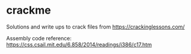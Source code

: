 # crackme

Solutions and write ups to crack files from https://crackinglessons.com/

Assembly code reference: https://css.csail.mit.edu/6.858/2014/readings/i386/c17.htm
